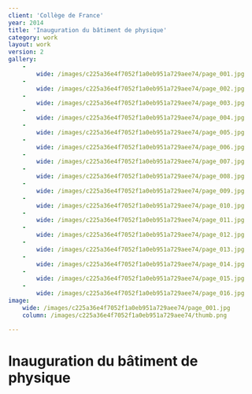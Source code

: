 ```yaml
---
client: 'Collège de France'
year: 2014
title: 'Inauguration du bâtiment de physique'
category: work
layout: work
version: 2
gallery:
    -
        wide: /images/c225a36e4f7052f1a0eb951a729aee74/page_001.jpg
    -
        wide: /images/c225a36e4f7052f1a0eb951a729aee74/page_002.jpg
    -
        wide: /images/c225a36e4f7052f1a0eb951a729aee74/page_003.jpg
    -
        wide: /images/c225a36e4f7052f1a0eb951a729aee74/page_004.jpg
    -
        wide: /images/c225a36e4f7052f1a0eb951a729aee74/page_005.jpg
    -
        wide: /images/c225a36e4f7052f1a0eb951a729aee74/page_006.jpg
    -
        wide: /images/c225a36e4f7052f1a0eb951a729aee74/page_007.jpg
    -
        wide: /images/c225a36e4f7052f1a0eb951a729aee74/page_008.jpg
    -
        wide: /images/c225a36e4f7052f1a0eb951a729aee74/page_009.jpg
    -
        wide: /images/c225a36e4f7052f1a0eb951a729aee74/page_010.jpg
    -
        wide: /images/c225a36e4f7052f1a0eb951a729aee74/page_011.jpg
    -
        wide: /images/c225a36e4f7052f1a0eb951a729aee74/page_012.jpg
    -
        wide: /images/c225a36e4f7052f1a0eb951a729aee74/page_013.jpg
    -
        wide: /images/c225a36e4f7052f1a0eb951a729aee74/page_014.jpg
    -
        wide: /images/c225a36e4f7052f1a0eb951a729aee74/page_015.jpg
    -
        wide: /images/c225a36e4f7052f1a0eb951a729aee74/page_016.jpg
image:
    wide: /images/c225a36e4f7052f1a0eb951a729aee74/page_001.jpg
    column: /images/c225a36e4f7052f1a0eb951a729aee74/thumb.png

---
```

# Inauguration du bâtiment de physique

